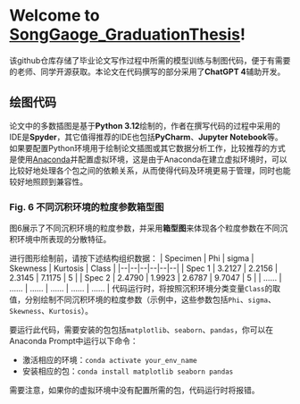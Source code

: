 # Welcome to [SongGaoge_GraduationThesis](https://github.com/SongGaoge15/SongGaoge_GraduationThesis/tree/main)!

该github仓库存储了毕业论文写作过程中所需的模型训练与制图代码，便于有需要的老师、同学开源获取。本论文在代码撰写的部分采用了**ChatGPT 4**辅助开发。

## 绘图代码
论文中的多数插图是基于**Python 3.12**绘制的，作者在撰写代码的过程中采用的IDE是**Spyder**，其它值得推荐的IDE也包括**PyCharm**、**Jupyter Notebook**等。
如果要配置Python环境用于绘制论文插图或其它数据分析工作，比较推荐的方式是使用[Anaconda](https://www.anaconda.com/)并配置虚拟环境，这是由于Anaconda在建立虚拟环境时，可以比较好地处理各个包之间的依赖关系，从而使得代码及环境更易于管理，同时也能较好地照顾到兼容性。

### Fig. 6 不同沉积环境的粒度参数箱型图
图6展示了不同沉积环境的粒度参数，并采用**箱型图**来体现各个粒度参数在不同沉积环境中所表现的分散特征。

进行图形绘制前，请按下述结构组织数据：
| Specimen | Phi | sigma | Skewness | Kurtosis | Class |
|--|--|--|--|--|--|
| Spec 1 | 3.2127 | 2.2156 | 2.3145 | 7.1175 | 5 |
| Spec 2 | 2.4790 | 1.9923 | 2.6787 | 9.7047 | 5 |
| …… | …… | …… | …… | …… | …… |
代码运行时，将按照沉积环境分类变量`Class`的取值，分别绘制不同沉积环境的粒度参数（示例中，这些参数包括`Phi`、`sigma`、`Skewness`、`Kurtosis`）。

要运行此代码，需要安装的包包括`matplotlib`、`seaborn`、`pandas`，你可以在Anaconda Prompt中运行以下命令：
 - 激活相应的环境：`conda activate your_env_name`
 - 安装相应的包：`conda install matplotlib seaborn pandas`

需要注意，如果你的虚拟环境中没有配置所需的包，代码运行时将报错。
